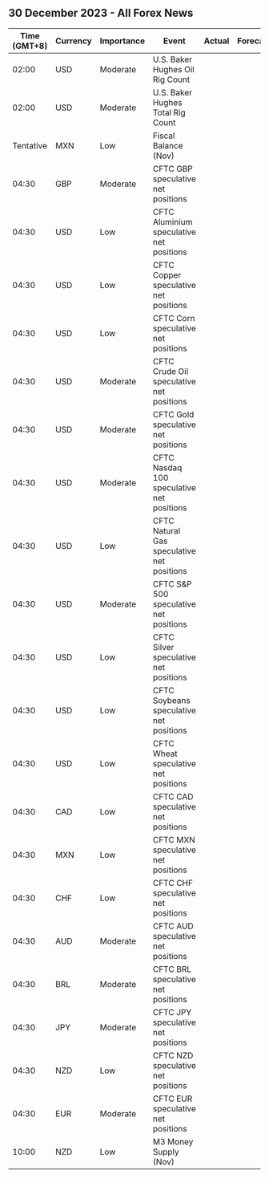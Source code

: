 ## 30 December 2023 - All Forex News

| Time (GMT+8) | Currency | Importance | Event | Actual | Forecast | Previous |
|------|----------|------------|-------|--------|----------|----------|
| 02:00 | USD | Moderate | U.S. Baker Hughes Oil Rig Count |  |  | 498 |
| 02:00 | USD | Moderate | U.S. Baker Hughes Total Rig Count |  |  | 620 |
| Tentative | MXN | Low | Fiscal Balance (Nov) |  |  | -674.80B |
| 04:30 | GBP | Moderate | CFTC GBP speculative net positions |  |  | 19.9K |
| 04:30 | USD | Low | CFTC Aluminium speculative net positions |  |  | 5.8K |
| 04:30 | USD | Low | CFTC Copper speculative net positions |  |  | 5.6K |
| 04:30 | USD | Low | CFTC Corn speculative net positions |  |  | -127.6K |
| 04:30 | USD | Moderate | CFTC Crude Oil speculative net positions |  |  | 182.7K |
| 04:30 | USD | Moderate | CFTC Gold speculative net positions |  |  | 201.3K |
| 04:30 | USD | Moderate | CFTC Nasdaq 100 speculative net positions |  |  | 22.2K |
| 04:30 | USD | Low | CFTC Natural Gas speculative net positions |  |  | -106.5K |
| 04:30 | USD | Moderate | CFTC S&P 500 speculative net positions |  |  | -195.4K |
| 04:30 | USD | Low | CFTC Silver speculative net positions |  |  | 29.8K |
| 04:30 | USD | Low | CFTC Soybeans speculative net positions |  |  | 2.0K |
| 04:30 | USD | Low | CFTC Wheat speculative net positions |  |  | -37.0K |
| 04:30 | CAD | Low | CFTC CAD speculative net positions |  |  | -54.3K |
| 04:30 | MXN | Low | CFTC MXN speculative net positions |  |  | 84.0K |
| 04:30 | CHF | Low | CFTC CHF speculative net positions |  |  | -6.1K |
| 04:30 | AUD | Moderate | CFTC AUD speculative net positions |  |  | -50.7K |
| 04:30 | BRL | Moderate | CFTC BRL speculative net positions |  |  | 43.8K |
| 04:30 | JPY | Moderate | CFTC JPY speculative net positions |  |  | -64.9K |
| 04:30 | NZD | Low | CFTC NZD speculative net positions |  |  | -3.4K |
| 04:30 | EUR | Moderate | CFTC EUR speculative net positions |  |  | 114.6K |
| 10:00 | NZD | Low | M3 Money Supply (Nov) |  |  | 405.9B |
